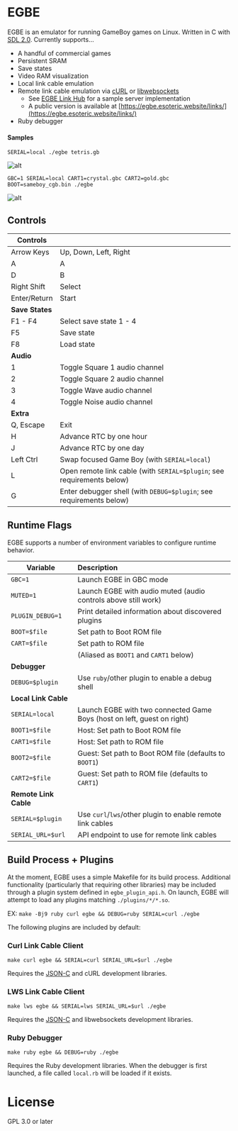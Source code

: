 # EGBE
EGBE is an emulator for running GameBoy games on Linux.  Written in C with [SDL 2.0](https://www.libsdl.org/).  Currently supports...
- A handful of commercial games
- Persistent SRAM
- Save states
- Video RAM visualization
- Local link cable emulation
- Remote link cable emulation via [cURL](https://curl.haxx.se/) or [libwebsockets](https://libwebsockets.org/)
  - See [EGBE Link Hub](https://github.com/ssh-esoteric/egbe-link-hub) for a sample server implementation
  - A public version is available at [https://egbe.esoteric.website/links/](https://egbe.esoteric.website/links/)
- Ruby debugger

#### Samples

`SERIAL=local ./egbe tetris.gb`

![alt](https://egbe.s3-us-west-2.amazonaws.com/samples/egbe-tetris-2p.png)

`GBC=1 SERIAL=local CART1=crystal.gbc CART2=gold.gbc BOOT=sameboy_cgb.bin ./egbe`

![alt](https://egbe.s3-us-west-2.amazonaws.com/samples/egbe-crystal-2p.png)

## Controls

| Controls        |               |
| -------------   |:------------- |
| Arrow Keys      | Up, Down, Left, Right
| A               | A
| D               | B
| Right Shift     | Select
| Enter/Return    | Start
| **Save States** |               |
| F1 - F4         | Select save state 1 - 4
| F5              | Save state
| F8              | Load state
| **Audio**       |               |
| 1               | Toggle Square 1 audio channel
| 2               | Toggle Square 2 audio channel
| 3               | Toggle Wave audio channel
| 4               | Toggle Noise audio channel
| **Extra**       |               |
| Q, Escape       | Exit
| H               | Advance RTC by one hour
| J               | Advance RTC by one day
| Left Ctrl       | Swap focused Game Boy (with `SERIAL=local`)
| L               | Open remote link cable (with `SERIAL=$plugin`; see requirements below)
| G               | Enter debugger shell (with `DEBUG=$plugin`; see requirements below)

## Runtime Flags

EGBE supports a number of environment variables to configure runtime behavior.

| Variable              | Description   |
| --------------------- |:------------- |
| `GBC=1`               | Launch EGBE in GBC mode
| `MUTED=1`             | Launch EGBE with audio muted (audio controls above still work)
| `PLUGIN_DEBUG=1`      | Print detailed information about discovered plugins
| `BOOT=$file`          | Set path to Boot ROM file
| `CART=$file`          | Set path to ROM file
|                       | (Aliased as `BOOT1` and `CART1` below)
| **Debugger**          |
| `DEBUG=$plugin`       | Use `ruby`/other plugin to enable a debug shell
| **Local Link Cable**  |
| `SERIAL=local`        | Launch EGBE with two connected Game Boys (host on left, guest on right)
| `BOOT1=$file`         | Host: Set path to Boot ROM file
| `CART1=$file`         | Host: Set path to ROM file
| `BOOT2=$file`         | Guest: Set path to Boot ROM file (defaults to `BOOT1`)
| `CART2=$file`         | Guest: Set path to ROM file (defaults to `CART1`)
| **Remote Link Cable** |
| `SERIAL=$plugin`      | Use `curl`/`lws`/other plugin to enable remote link cables
| `SERIAL_URL=$url`     | API endpoint to use for remote link cables

## Build Process + Plugins

At the moment, EGBE uses a simple Makefile for its build process.
Additional functionality (particularly that requiring other libraries) may be included through a plugin system defined in `egbe_plugin_api.h`.
On launch, EGBE will attempt to load any plugins matching `./plugins/*/*.so`.

EX: `make -Bj9 ruby curl egbe && DEBUG=ruby SERIAL=curl ./egbe`

The following plugins are included by default:

### Curl Link Cable Client

`make curl egbe && SERIAL=curl SERIAL_URL=$url ./egbe`

Requires the [JSON-C](https://github.com/json-c/json-c) and cURL development libraries.

### LWS Link Cable Client

`make lws egbe && SERIAL=lws SERIAL_URL=$url ./egbe`

Requires the [JSON-C](https://github.com/json-c/json-c) and libwebsockets development libraries.

### Ruby Debugger

`make ruby egbe && DEBUG=ruby ./egbe`

Requires the Ruby development libraries.
When the debugger is first launched, a file called `local.rb` will be loaded if it exists.

# License

GPL 3.0 or later
